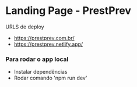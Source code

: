 # Landing Page - PrestPrev

URLS de deploy
- https://prestprev.com.br/
- https://prestprev.netlify.app/

### Para rodar o app local

- Instalar dependências
- Rodar comando 'npm run dev'
